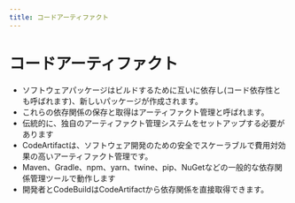```yaml
---
title: コードアーティファクト
---
```


# コードアーティファクト

- ソフトウェアパッケージはビルドするために互いに依存し(コード依存性とも呼ばれます)、新しいパッケージが作成されます。
- これらの依存関係の保存と取得はアーティファクト管理と呼ばれます。
- 伝統的に、独自のアーティファクト管理システムをセットアップする必要があります
- CodeArtifactは、ソフトウェア開発のための安全でスケーラブルで費用対効果の高いアーティファクト管理です。
- Maven、Gradle、npm、yarn、twine、pip、NuGetなどの一般的な依存関係管理ツールで動作します
- 開発者とCodeBuildはCodeArtifactから依存関係を直接取得できます。
